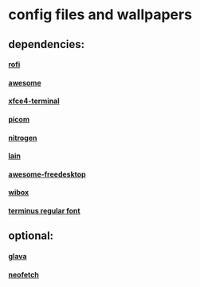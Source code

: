# config files and wallpapers

## dependencies: 

#### [rofi](https://github.com/davatorium/rofi)
#### [awesome](https://github.com/awesomeWM/awesome)
#### [xfce4-terminal](https://github.com/xfce-mirror/xfce4-terminal)
#### [picom](https://github.com/yshui/picom)
#### [nitrogen](https://github.com/l3ib/nitrogen)
#### [lain](https://github.com/lcpz/lain)
#### [awesome-freedesktop](https://github.com/lcpz/awesome-freedesktop)
#### [wibox](https://github.com/awesomeWM/awesome/blob/master/lib/awful/wibox.lua)
#### [terminus regular font](https://github.com/Tecate/bitmap-fonts)


## optional:
#### [glava](https://github.com/jarcode-foss/glava)
#### [neofetch](https://github.com/dylanaraps/neofetch)
